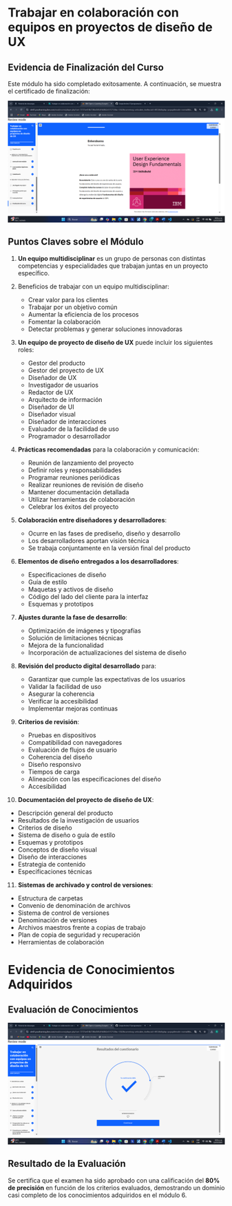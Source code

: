 # Trabajar en colaboración con equipos en proyectos de diseño de UX

## Evidencia de Finalización del Curso  

Este módulo ha sido completado exitosamente. A continuación, se muestra el certificado de finalización:  

![Certificado de Finalización - Colaboración en equipos de diseño de UX](/recursos-adicionales/CERTIFICADO6.png)  

## Puntos Claves sobre el Módulo  

1. **Un equipo multidisciplinar** es un grupo de personas con distintas competencias y especialidades que trabajan juntas en un proyecto específico.  

2. Beneficios de trabajar con un equipo multidisciplinar:  
   - Crear valor para los clientes  
   - Trabajar por un objetivo común  
   - Aumentar la eficiencia de los procesos  
   - Fomentar la colaboración  
   - Detectar problemas y generar soluciones innovadoras  

3. **Un equipo de proyecto de diseño de UX** puede incluir los siguientes roles:  
   - Gestor del producto  
   - Gestor del proyecto de UX  
   - Diseñador de UX  
   - Investigador de usuarios  
   - Redactor de UX  
   - Arquitecto de información  
   - Diseñador de UI  
   - Diseñador visual  
   - Diseñador de interacciones  
   - Evaluador de la facilidad de uso  
   - Programador o desarrollador  

4. **Prácticas recomendadas** para la colaboración y comunicación:  
   - Reunión de lanzamiento del proyecto  
   - Definir roles y responsabilidades  
   - Programar reuniones periódicas  
   - Realizar reuniones de revisión de diseño  
   - Mantener documentación detallada  
   - Utilizar herramientas de colaboración  
   - Celebrar los éxitos del proyecto  

5. **Colaboración entre diseñadores y desarrolladores**:  
   - Ocurre en las fases de prediseño, diseño y desarrollo  
   - Los desarrolladores aportan visión técnica  
   - Se trabaja conjuntamente en la versión final del producto  

6. **Elementos de diseño entregados a los desarrolladores**:  
   - Especificaciones de diseño  
   - Guía de estilo  
   - Maquetas y activos de diseño  
   - Código del lado del cliente para la interfaz  
   - Esquemas y prototipos  

7. **Ajustes durante la fase de desarrollo**:  
   - Optimización de imágenes y tipografías  
   - Solución de limitaciones técnicas  
   - Mejora de la funcionalidad  
   - Incorporación de actualizaciones del sistema de diseño  

8. **Revisión del producto digital desarrollado** para:  
   - Garantizar que cumple las expectativas de los usuarios  
   - Validar la facilidad de uso  
   - Asegurar la coherencia  
   - Verificar la accesibilidad  
   - Implementar mejoras continuas  

9. **Criterios de revisión**:  
   - Pruebas en dispositivos  
   - Compatibilidad con navegadores  
   - Evaluación de flujos de usuario  
   - Coherencia del diseño  
   - Diseño responsivo  
   - Tiempos de carga  
   - Alineación con las especificaciones del diseño  
   - Accesibilidad  

10. **Documentación del proyecto de diseño de UX**:  
   - Descripción general del producto  
   - Resultados de la investigación de usuarios  
   - Criterios de diseño  
   - Sistema de diseño o guía de estilo  
   - Esquemas y prototipos  
   - Conceptos de diseño visual  
   - Diseño de interacciones  
   - Estrategia de contenido  
   - Especificaciones técnicas  

11. **Sistemas de archivado y control de versiones**:  
   - Estructura de carpetas  
   - Convenio de denominación de archivos  
   - Sistema de control de versiones  
   - Denominación de versiones  
   - Archivos maestros frente a copias de trabajo  
   - Plan de copia de seguridad y recuperación  
   - Herramientas de colaboración  

# Evidencia de Conocimientos Adquiridos  

## Evaluación de Conocimientos  

![Evaluación de Conocimientos](/recursos-adicionales/EVIDENCIA6.png)  

## Resultado de la Evaluación  

Se certifica que el examen ha sido aprobado con una calificación del **80% de precisión** en función de los criterios evaluados, demostrando un dominio casi completo de los conocimientos adquiridos en el módulo 6.  